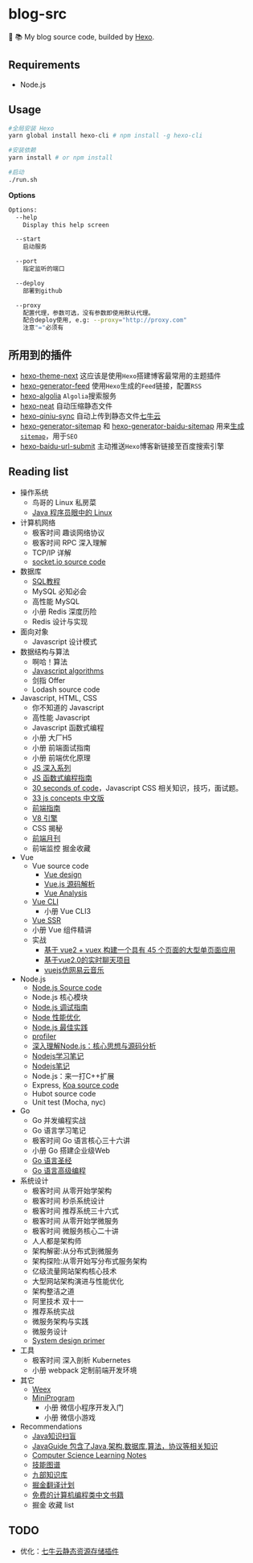 # blog-src

:see_no_evil: :books:  My blog source code, builded by [Hexo](https://github.com/hexojs/hexo).

## Requirements
- Node.js

## Usage
```bash
#全局安装 Hexo
yarn global install hexo-cli # npm install -g hexo-cli

#安装依赖
yarn install # or npm install

#启动
./run.sh
```

**Options**
```bash
Options:
  --help
    Display this help screen

  --start
    启动服务

  --port
    指定监听的端口

  --deploy
    部署到github

  --proxy
    配置代理，参数可选，没有参数即使用默认代理。
    配合deploy使用, e.g: --proxy="http://proxy.com"
    注意"="必须有
```

## 所用到的插件
- [hexo-theme-next](https://github.com/theme-next/hexo-theme-next) 这应该是使用`Hexo`搭建博客最常用的主题插件
- [hexo-generator-feed](https://github.com/hexojs/hexo-generator-feed) 使用`Hexo`生成的`Feed`链接，配置`RSS`
- [hexo-algolia](https://github.com/oncletom/hexo-algolia) `Algolia`搜索服务
- [hexo-neat](https://github.com/rozbo/hexo-neat) 自动压缩静态文件
- [hexo-qiniu-sync](https://github.com/gyk001/hexo-qiniu-sync) 自动上传到静态文件[七牛云](https://portal.qiniu.com)
- [hexo-generator-sitemap](https://github.com/hexojs/hexo-generator-sitemap) 和 [hexo-generator-baidu-sitemap](https://github.com/coneycode/hexo-generator-baidu-sitemap) 用来[生成`sitemap`](https://www.shipengqi.top/2018/07/18/hexo-seo2)，用于`SEO`
- [hexo-baidu-url-submit](https://github.com/huiwang/hexo-baidu-url-submit) 主动推送`Hexo`博客新链接至百度搜索引擎

## Reading list
- 操作系统
  - 鸟哥的 Linux 私房菜
  - [Java 程序员眼中的 Linux](https://github.com/judasn/Linux-Tutorial)
- 计算机网络
  - 极客时间 趣谈网络协议
  - 极客时间 RPC 深入理解
  - TCP/IP 详解
  - [socket.io source code](https://github.com/socketio/socket.io)
- 数据库
  - [SQL教程](https://www.liaoxuefeng.com/wiki/001508284671805d39d23243d884b8b99f440bfae87b0f4000)
  - MySQL 必知必会
  - 高性能 MySQL
  - 小册 Redis 深度历险
  - Redis 设计与实现
- 面向对象
  - Javascript 设计模式
- 数据结构与算法
  - 啊哈！算法
  - [Javascript algorithms](https://github.com/trekhleb/javascript-algorithms)
  - 剑指 Offer
  - Lodash source code
- Javascript, HTML, CSS
  - 你不知道的 Javascript
  - 高性能 Javascript
  - Javascript 函数式编程
  - 小册 大厂H5
  - 小册 前端面试指南
  - 小册 前端优化原理
  - [JS 深入系列](https://github.com/mqyqingfeng/Blog)
  - [JS 函数式编程指南](https://github.com/llh911001/mostly-adequate-guide-chinese)
  - [30 seconds of code](https://github.com/30-seconds/30-seconds-of-code)，Javascript CSS 相关知识，技巧，面试题。
  - [33 js concepts 中文版](https://github.com/stephentian/33-js-concepts)
  - [前端指南](https://github.com/nanhupatar/FEGuide)
  - [V8 引擎](https://github.com/justjavac/v8.js.cn)
  - CSS 揭秘
  - [前端月刊](https://github.com/jsfront/month)
  - 前端监控 掘金收藏
- Vue
  - Vue source code
    - [Vue design](https://github.com/HcySunYang/vue-design)
    - [Vue.js 源码解析](https://github.com/answershuto/learnVue)
    - [Vue Analysis](https://github.com/ustbhuangyi/vue-analysis)
  - [Vue CLI](https://cli.vuejs.org/zh/)
    - 小册 Vue CLI3
  - [Vue SSR](https://ssr.vuejs.org/zh/)
  - 小册 Vue 组件精讲
  - 实战
    - [基于 vue2 + vuex 构建一个具有 45 个页面的大型单页面应用](https://github.com/bailicangdu/vue2-elm)
    - [基于vue2.0的实时聊天项目](https://github.com/hua1995116/webchat)
    - [vuejs仿网易云音乐](https://github.com/hua1995116/musiccloudWebapp)
- Node.js
  - [Node.js Source code](https://github.com/nodejs/node)
  - Node.js 核心模块
  - [Node.js 调试指南](https://github.com/nswbmw/node-in-debugging)
  - [Node 性能优化](https://segmentfault.com/a/1190000007621011)
  - [Node.js 最佳实践](https://github.com/i0natan/nodebestpractices/blob/master/README.chinese.md)
  - [profiler](https://segmentfault.com/a/1190000012414666)
  - [深入理解Node.js：核心思想与源码分析](https://github.com/yjhjstz/deep-into-node)
  - [Nodejs学习笔记](https://github.com/chyingp/nodejs-learning-guide)
  - [Nodejs笔记](https://github.com/peze/someArticle)
  - Node.js：来一打C++扩展
  - Express, [Koa source code](https://juejin.im/post/5be3a0a65188256ccc192a87)
  - Hubot source code
  - Unit test (Mocha, nyc)
- Go
  - Go 并发编程实战
  - Go 语言学习笔记
  - 极客时间 Go 语言核心三十六讲
  - 小册 Go 搭建企业级Web
  - [Go 语言圣经](https://docs.hacknode.org/gopl-zh/index.html)
  - [Go 语言高级编程](https://chai2010.gitbooks.io/advanced-go-programming-book/content/)
- 系统设计
  - 极客时间 从零开始学架构
  - 极客时间 秒杀系统设计
  - 极客时间 推荐系统三十六式
  - 极客时间 从零开始学微服务
  - 极客时间 微服务核心二十讲
  - 人人都是架构师
  - 架构解密:从分布式到微服务
  - 架构探险:从零开始写分布式服务架构
  - 亿级流量网站架构核心技术
  - 大型网站架构演进与性能优化
  - 架构整洁之道
  - 阿里技术 双十一
  - 推荐系统实战
  - 微服务架构与实践
  - 微服务设计
  - [System design primer](https://github.com/donnemartin/system-design-primer)
- 工具
  - 极客时间 深入剖析 Kubernetes
  - 小册 webpack 定制前端开发环境
- 其它
  - [Weex](http://weex.apache.org/cn/guide/)
  - [MiniProgram](https://developers.weixin.qq.com/miniprogram/dev/)
    - 小册 微信小程序开发入门
    - 小册 微信小游戏
- Recommendations
  - [Java知识扫盲](https://github.com/doocs/advanced-java?utm_source=gold_browser_extension)
  - [JavaGuide 包含了Java,架构,数据库,算法，协议等相关知识](https://github.com/Snailclimb/JavaGuide)
  - [Computer Science Learning Notes](https://github.com/CyC2018/CS-Notes)
  - [技能图谱](https://github.com/TeamStuQ/skill-map)
  - [九部知识库](https://github.com/frontend9/fe9-library)
  - [掘金翻译计划](https://github.com/xitu/gold-miner)
  - [免费的计算机编程类中文书籍](https://github.com/justjavac/free-programming-books-zh_CN?utm_source=gold_browser_extension)
  - 掘金 收藏 list

## TODO
- 优化：[七牛云静态资源存储插件](https://github.com/gyk001/hexo-qiniu-sync)
